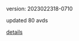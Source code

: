 version: 2023022318-0710

updated 80 avds

[details](https://github.com/0x74f917491bfa7ebfa379/ali_avd_db/blob/master/change_log/2023/02/23/18/0710.txt)